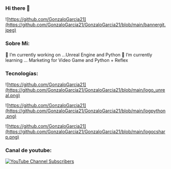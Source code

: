 ### Hi there 👋
![https://github.com/GonzaloGarcia21](https://github.com/GonzaloGarcia21/GonzaloGarcia21/blob/main/bannergit.jpeg)
### Sobre Mi:
🔭 I’m currently working on ...Unreal Engine and Python 
🌱 I’m currently learning ... Marketing for Video Game and Python + Reflex

### Tecnologías:

![https://github.com/GonzaloGarcia21](https://github.com/GonzaloGarcia21/GonzaloGarcia21/blob/main/logo_unreal.png)

![https://github.com/GonzaloGarcia21](https://github.com/GonzaloGarcia21/GonzaloGarcia21/blob/main/logpython.png)

![https://github.com/GonzaloGarcia21](https://github.com/GonzaloGarcia21/GonzaloGarcia21/blob/main/logocsharp.png)


### Canal de youtube: 
[![YouTube Channel Subscribers](https://img.shields.io/youtube/channel/subscribers/UCxPD7bsocoAMq8Dj18kmGyQ?style=social)](https://www.youtube.com/@LuisGonzaloGarcia/featured)
<!--
**GonzaloGarcia21/GonzaloGarcia21** is a ✨ _special_ ✨ repository because it `README.md` (this file) appears on your GitHub profile.

Here are some ideas to get you started:

- 🔭 I’m currently working on ...
- 🌱 I’m currently learning ...
- 👯 I’m looking to collaborate on ...
- 🤔 I’m looking for help with ...
- 💬 Ask me about ...
- 📫 How to reach me: ...
- 😄 Pronouns: ...
- ⚡ Fun fact: ...
-->
